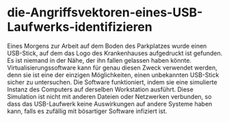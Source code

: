 # die-Angriffsvektoren-eines-USB-Laufwerks-identifizieren

Eines Morgens zur Arbeit auf dem Boden des Parkplatzes wurde einen USB-Stick, auf dem das Logo des Krankenhauses aufgedruckt ist gefunden. 
Es ist niemand in der Nähe, der ihn fallen gelassen haben könnte. 
Virtualisierungssoftware kann für genau diesen Zweck verwendet werden, denn sie ist eine der einzigen Möglichkeiten, 
einen unbekannten USB-Stick sicher zu untersuchen. 
Die Software funktioniert, indem sie eine simulierte Instanz des Computers auf derselben Workstation ausführt. 
Diese Simulation ist nicht mit anderen Dateien oder Netzwerken verbunden, so dass das USB-Laufwerk keine Auswirkungen auf andere Systeme haben kann, 
falls es zufällig mit bösartiger Software infiziert ist.
